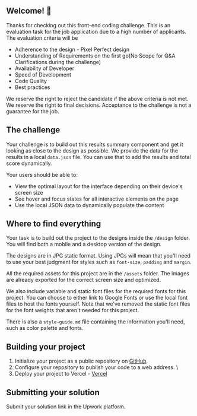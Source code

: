 
## Welcome! 👋

Thanks for checking out this front-end coding challenge. This is an evaluation task for the job application due to a high number of applicants. The evaluation criteria will be 

 - Adherence to the design - Pixel Perfect design
 - Understanding of Requirements on the first go(No Scope for Q&A Clarifications during the challenge)
 - Availability of Developer
 - Speed of Development
 - Code Quality
 - Best practices

We reserve the right to reject the candidate if the above criteria is not met.
We reserve the right to final decisions.
Acceptance to the challenge is not a guarantee for the job.

## The challenge

Your challenge is to build out this results summary component and get it looking as close to the design as possible.
We provide the data for the results in a local `data.json` file. You can use that to add the results and total score dynamically.

Your users should be able to:

- View the optimal layout for the interface depending on their device's screen size
- See hover and focus states for all interactive elements on the page
- Use the local JSON data to dynamically populate the content

## Where to find everything

Your task is to build out the project to the designs inside the `/design` folder. You will find both a mobile and a desktop version of the design. 

The designs are in JPG static format. Using JPGs will mean that you'll need to use your best judgment for styles such as `font-size`, `padding` and `margin`. 

All the required assets for this project are in the `/assets` folder. The images are already exported for the correct screen size and optimized.

We also include variable and static font files for the required fonts for this project. You can choose to either link to Google Fonts or use the local font files to host the fonts yourself. Note that we've removed the static font files for the font weights that aren't needed for this project.

There is also a `style-guide.md` file containing the information you'll need, such as color palette and fonts.

## Building your project


1. Initialize your project as a public repository on [GitHub](https://github.com/). 
2. Configure your repository to publish your code to a web address. \
3. Deploy your project to Vercel - [Vercel](https://vercel.com/)

## Submitting your solution

Submit your solution link in the Upwork platform.

